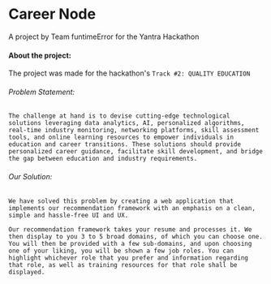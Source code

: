 # Career Node

A project by Team funtimeError for the Yantra Hackathon

#### About the project:

The project was made for the hackathon's `Track #2: QUALITY EDUCATION`

###### Problem Statement:

```
The challenge at hand is to devise cutting-edge technological solutions leveraging data analytics, AI, personalized algorithms, real-time industry monitoring, networking platforms, skill assessment tools, and online learning resources to empower individuals in education and career transitions. These solutions should provide personalized career guidance, facilitate skill development, and bridge the gap between education and industry requirements.
```

###### Our Solution:

```
We have solved this problem by creating a web application that implements our recommendation framework with an emphasis on a clean, simple and hassle-free UI and UX.

Our recommendation framework takes your resume and processes it. We then display to you 3 to 5 broad domains, of which you can choose one. You will then be provided with a few sub-domains, and upon choosing one of your liking, you will be shown a few job roles. You can highlight whichever role that you prefer and information regarding that role, as well as training resources for that role shall be displayed.
```
